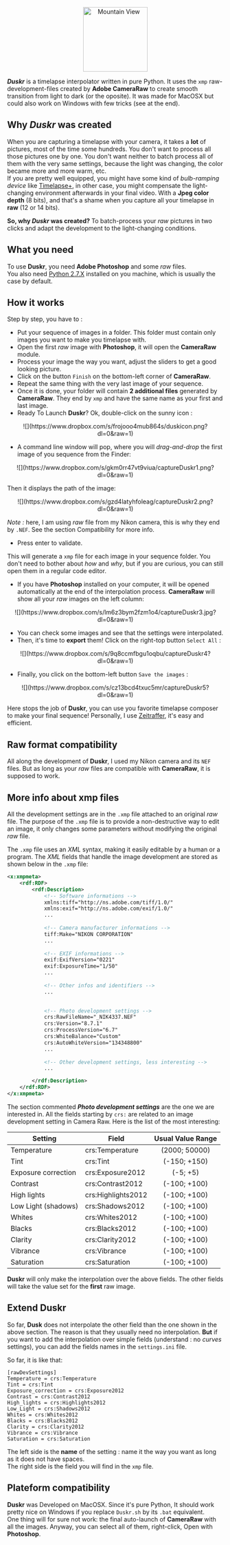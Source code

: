 <center><img src="https://www.dropbox.com/s/0slqtcvnckdnlfy/logo.png?dl=0&raw=1" alt="Mountain View" style="width:150px;"></center>

**_Duskr_** is a timelapse interpolator written in pure Python. It uses the `xmp` raw-development-files created by **Adobe CameraRaw** to create smooth transition from light to dark (or the oposite). It was made for MacOSX but could also work on Windows with few tricks (see at the end).

## Why *Duskr* was created
When you are capturing a timelapse with your camera, it takes a **lot** of pictures, most of the time some hundreds. You don't want to process all those pictures one by one. You don't want neither to batch process all of them with the very same settings, because the light was changing, the color became more and more warm, etc.  
If you are pretty well equipped, you might have some kind of *bulb-ramping device* like [Timelapse+](http://www.timelapseplus.com/), in other case, you might compensate the light-changing environment afterwards in your final video. With a **Jpeg color depth** (8 bits), and that's a shame when you capture all your timelapse in **raw** (12 or 14 bits).

**So, why _Duskr_ was created?** To batch-process your *raw* pictures in two clicks and adapt the development to the light-changing conditions.

## What you need
To use **Duskr**, you need **Adobe Photoshop** and some *raw* files.  
You also need [Python 2.7.X](https://www.python.org/downloads/) installed on you machine, which is usually the case by default.

## How it works
Step by step, you have to :

- Put your sequence of images in a folder. This folder must contain only images you want to make you timelapse with.
- Open the first *raw* image with **Photoshop**, it will open the **CameraRaw** module.
- Process your image the way you want, adjust the sliders to get a good looking picture.
- Click on the button `Finish` on the bottom-left corner of **CameraRaw**.
- Repeat the same thing with the very last image of your sequence.
- Once it is done, your folder will contain **2 additional files** generated by **CameraRaw**. They end by `xmp` and have the same name as your first and last image.
- Ready To Launch **Duskr**? Ok, double-click on the sunny icon : 
<center>![](https://www.dropbox.com/s/frojooo4mub864s/duskicon.png?dl=0&raw=1)</center>

- A command line window will pop, where you will *drag-and-drop* the first image of you sequence from the Finder:

<center>![](https://www.dropbox.com/s/gkm0rr47vt9viua/captureDuskr1.png?dl=0&raw=1)</center>

Then it displays the path of the image:

<center>![](https://www.dropbox.com/s/gzd4latyhfoleag/captureDuskr2.png?dl=0&raw=1)</center>

*Note :* here, I am using *raw* file from my Nikon camera, this is why they end by `.NEF`. See the section Compatibility for more info.

- Press enter to validate.

This will generate a `xmp` file for each image in your sequence folder. You don't need to bother about *how* and *why*, but if you are curious, you can still open them in a regular code editor.

- If you have **Photoshop** installed on your computer, it will be opened automatically at the end of the interpolation process. **CameraRaw** will show all your *raw* images on the left column:

<center>![](https://www.dropbox.com/s/lm6z3bym2fzm1o4/captureDuskr3.jpg?dl=0&raw=1)</center>

- You can check some images and see that the settings were interpolated.
- Then, it's time to **export** them! Click on the right-top button `Select All` :

<center>![](https://www.dropbox.com/s/9q8ccmfbgu1oqbu/captureDuskr4?dl=0&raw=1)</center>

- Finally, you click on the bottom-left button `Save the images` : 

<center>![](https://www.dropbox.com/s/cz13bcd4txuc5mr/captureDuskr5?dl=0&raw=1)</center>

Here stops the job of **Duskr**, you can use you favorite timelapse composer to make your final sequence! Personally, I use [Zeitraffer](https://itunes.apple.com/fr/app/zeitraffer/id572526628?mt=12), it's easy and efficient.

## Raw format compatibility
All along the development of **Duskr**, I used my Nikon camera and its `NEF` files. But as long as your *raw* files are compatible with **CameraRaw**, it is supposed to work.

## More info about xmp files
All the development settings are in the `.xmp` file attached to an original *raw* file. The purpose of the `.xmp` file is to provide a non-destructive way to edit an image, it only changes some parameters without modifying the original *raw* file.

The `.xmp` file uses an *XML* syntax, making it easily editable by a human or a program. The *XML* fields that handle the image development are stored as shown below in the `.xmp` file:

```xml
<x:xmpmeta>
	<rdf:RDF>
		<rdf:Description>
			<!-- Software informations -->
			xmlns:tiff="http://ns.adobe.com/tiff/1.0/"
			xmlns:exif="http://ns.adobe.com/exif/1.0/"
			...
			
			<!-- Camera manufacturer informations -->
			tiff:Make="NIKON CORPORATION"
			...
			
			<!-- EXIF informations -->
			exif:ExifVersion="0221"
			exif:ExposureTime="1/50"
			...
			
			<!-- Other infos and identifiers -->
			...
			

			<!-- Photo development settings -->
			crs:RawFileName="_NIK4337.NEF"
   			crs:Version="8.7.1"
   			crs:ProcessVersion="6.7"
   			crs:WhiteBalance="Custom"
   			crs:AutoWhiteVersion="134348800"
   			...
			
			<!-- Other development settings, less interesting -->
			...

		</rdf:Description>
	</rdf:RDF>
</x:xmpmeta>

```

The section commented *__Photo development settings__* are the one we are interested in. All the fields starting by `crs:` are related to an image development setting in Camera Raw. Here is the list of the most interesting:



| Setting   |      Field      |  Usual Value Range |
|----------|-------------|:------:|
| Temperature |  crs:Temperature | (2000; 50000) |
| Tint |  crs:Tint | (-150; +150) |
| Exposure correction |  crs:Exposure2012 | (-5; +5) |
| Contrast |  crs:Contrast2012 | (-100; +100) |
| High lights |  crs:Highlights2012 | (-100; +100) |
| Low Light (shadows) |  crs:Shadows2012 | (-100; +100) |
| Whites |  crs:Whites2012 | (-100; +100) |
| Blacks |  crs:Blacks2012 | (-100; +100) |
| Clarity |  crs:Clarity2012 | (-100; +100) |
| Vibrance |  crs:Vibrance | (-100; +100) |
| Saturation |  crs:Saturation | (-100; +100) |

**Duskr** will only make the interpolation over the above fields. The other fields will take the value set for the **first** raw image.

## Extend Duskr
So far, **Dusk** does not interpolate the other field than the one shown in the above section. The reason is that they usually need no interpolation. **But** if you want to add the interpolation over simple fields (understand : no *curves* settings), you can add the fields names in the `settings.ini` file.

So far, it is like that:

```
[rawDevSettings]
Temperature = crs:Temperature
Tint = crs:Tint
Exposure_correction = crs:Exposure2012
Contrast = crs:Contrast2012
High_lights = crs:Highlights2012
Low_Light = crs:Shadows2012
Whites = crs:Whites2012
Blacks = crs:Blacks2012
Clarity = crs:Clarity2012
Vibrance = crs:Vibrance
Saturation = crs:Saturation
```

The left side is the **name** of the setting : name it the way you want as long as it does not have spaces.  
The right side is the field you will find in the `xmp` file.


## Plateform compatibility
**Duskr** was Developed on MacOSX. Since it's pure Python, It should work pretty nice on Windows if you replace `Duskr.sh` by its `.bat` equivalent.   
One thing will for sure not work: the final auto-launch of **CameraRaw** with all the images. Anyway, you can select all of them, right-click, Open with **Photoshop**. 